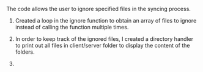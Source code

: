 The code allows the user to ignore specified files in the syncing process.


1. Created a loop in the ignore function to obtain an array of files to ignore instead of calling the function multiple
times.

2. In order to keep track of the ignored files, I created a directory handler to print out all files in client/server folder
to display the content of the folders.

3.